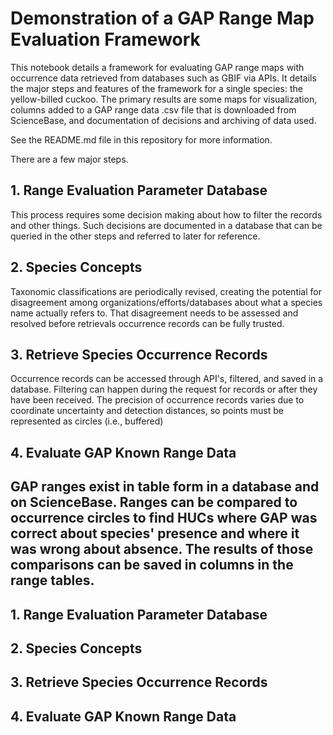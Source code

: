 # Demonstration of a GAP Range Map Evaluation Framework
This notebook details a framework for evaluating GAP range maps with occurrence data retrieved from databases such as GBIF via APIs.  It details the major steps and features of the framework for a single species: the yellow-billed cuckoo.  The primary results are some maps for visualization, columns added to a GAP range data .csv file that is downloaded from ScienceBase, and documentation of decisions and archiving of data used.  

See the README.md file in this repository for more information.

There are a few major steps.  

## 1. Range Evaluation Parameter Database
This process requires some decision making about how to filter the records and other things.  Such decisions are documented in a database that can be queried in the other steps and referred to later for reference.

## 2. Species Concepts
Taxonomic classifications are periodically revised,  creating the potential for disagreement among organizations/efforts/databases about what a species name actually refers to.  That disagreement needs to be assessed and resolved before retrievals occurrence records can be fully trusted.

## 3. Retrieve Species Occurrence Records
Occurrence records can be accessed through API's, filtered, and saved in a database.  Filtering can happen during the request for records or after they have been received.  The precision of occurrence records varies due to coordinate uncertainty and detection distances, so points must be represented as circles (i.e., buffered)

## 4. Evaluate GAP Known Range Data
GAP ranges exist in table form in a database and on ScienceBase.  Ranges can be compared to occurrence circles to find HUCs where GAP was correct about species' presence and where it was wrong about absence.  The results of those comparisons can be saved in columns in the range tables.
----------------------------------------

## 1. Range Evaluation Parameter Database


## 2. Species Concepts


## 3. Retrieve Species Occurrence Records


## 4. Evaluate GAP Known Range Data
